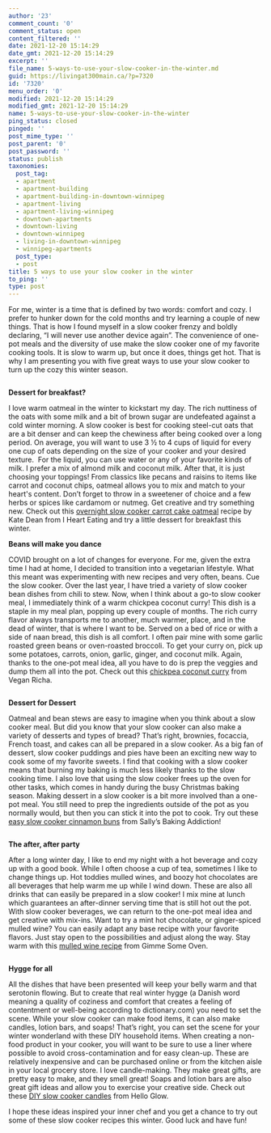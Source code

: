 ```yaml
---
author: '23'
comment_count: '0'
comment_status: open
content_filtered: ''
date: 2021-12-20 15:14:29
date_gmt: 2021-12-20 15:14:29
excerpt: ''
file_name: 5-ways-to-use-your-slow-cooker-in-the-winter.md
guid: https://livingat300main.ca/?p=7320
id: '7320'
menu_order: '0'
modified: 2021-12-20 15:14:29
modified_gmt: 2021-12-20 15:14:29
name: 5-ways-to-use-your-slow-cooker-in-the-winter
ping_status: closed
pinged: ''
post_mime_type: ''
post_parent: '0'
post_password: ''
status: publish
taxonomies:
  post_tag:
  - apartment
  - apartment-building
  - apartment-building-in-downtown-winnipeg
  - apartment-living
  - apartment-living-winnipeg
  - downtown-apartments
  - downtown-living
  - downtown-winnipeg
  - living-in-downtown-winnipeg
  - winnipeg-apartments
  post_type:
  - post
title: 5 ways to use your slow cooker in the winter
to_ping: ''
type: post
---
```

<!-- wp:paragraph -->
<p>For me, winter is a time that is defined by two words: comfort and cozy. I prefer to hunker down for the cold months and try learning a couple of new things. That is how I found myself in a slow cooker frenzy and boldly declaring, “I will never use another device again”. The convenience of one-pot meals and the diversity of use make the slow cooker one of my favorite cooking tools. It is slow to warm up, but once it does, things get hot. That is why I am presenting you with five great ways to use your slow cooker to turn up the cozy this winter season.</p>
<!-- /wp:paragraph -->

<!-- wp:image {"id":7321,"sizeSlug":"large","linkDestination":"none"} -->
<figure class="wp-block-image size-large"><img src="https://livingat300main.ca/wp-content/uploads/2021/12/sc1-1024x754.jpg" alt="" class="wp-image-7321"/></figure>
<!-- /wp:image -->

<!-- wp:paragraph -->
<p><strong>Dessert for breakfast?</strong></p>
<!-- /wp:paragraph -->

<!-- wp:paragraph -->
<p>I love warm oatmeal in the winter to kickstart my day. The rich nuttiness of the oats with some milk and a bit of brown sugar are undefeated against a cold winter morning. A slow cooker is best for cooking steel-cut oats that are a bit denser and can keep the chewiness after being cooked over a long period. On average, you will want to use 3 ½ to 4 cups of liquid for every one cup of oats depending on the size of your cooker and your desired texture.  For the liquid, you can use water or any of your favorite kinds of milk. I prefer a mix of almond milk and coconut milk. After that, it is just choosing your toppings! From classics like pecans and raisins to items like carrot and coconut chips, oatmeal allows you to mix and match to your heart's content. Don’t forget to throw in a sweetener of choice and a few herbs or spices like cardamom or nutmeg. Get creative and try something new. Check out this <a href="https://www.ihearteating.com/overnight-crock-pot-carrot-cake-oatmeal/">overnight slow cooker carrot cake oatmeal</a> recipe by Kate Dean from I Heart Eating and try a little dessert for breakfast this winter.</p>
<!-- /wp:paragraph -->

<!-- wp:paragraph -->
<p><strong>Beans will make you dance</strong></p>
<!-- /wp:paragraph -->

<!-- wp:paragraph -->
<p>COVID brought on a lot of changes for everyone. For me, given the extra time I had at home, I decided to transition into a vegetarian lifestyle. What this meant was experimenting with new recipes and very often, beans. Cue the slow cooker. Over the last year, I have tried a variety of slow cooker bean dishes from chili to stew. Now, when I think about a go-to slow cooker meal, I immediately think of a warm chickpea coconut curry! This dish is a staple in my meal plan, popping up every couple of months. The rich curry flavor always transports me to another, much warmer, place, and in the dead of winter, that is where I want to be. Served on a bed of rice or with a side of naan bread, this dish is all comfort. I often pair mine with some garlic roasted green beans or oven-roasted broccoli. To get your curry on, pick up some potatoes, carrots, onion, garlic, ginger, and coconut milk. Again, thanks to the one-pot meal idea, all you have to do is prep the veggies and dump them all into the pot. Check out this <a href="https://www.veganricha.com/chickpea-coconut-curry-instant-pot-recipe/">chickpea coconut curry</a> from Vegan Richa.</p>
<!-- /wp:paragraph -->

<!-- wp:image {"id":7322,"sizeSlug":"large","linkDestination":"none"} -->
<figure class="wp-block-image size-large"><img src="https://livingat300main.ca/wp-content/uploads/2021/12/sc2-1024x754.jpg" alt="" class="wp-image-7322"/></figure>
<!-- /wp:image -->

<!-- wp:paragraph -->
<p><strong>Dessert for Dessert</strong></p>
<!-- /wp:paragraph -->

<!-- wp:paragraph -->
<p>Oatmeal and bean stews are easy to imagine when you think about a slow cooker meal. But did you know that your slow cooker can also make a variety of desserts and types of bread? That’s right, brownies, focaccia, French toast, and cakes can all be prepared in a slow cooker. As a big fan of dessert, slow cooker puddings and pies have been an exciting new way to cook some of my favorite sweets. I find that cooking with a slow cooker means that burning my baking is much less likely thanks to the slow cooking time. I also love that using the slow cooker frees up the oven for other tasks, which comes in handy during the busy Christmas baking season. Making dessert in a slow cooker is a bit more involved than a one-pot meal. You still need to prep the ingredients outside of the pot as you normally would, but then you can stick it into the pot to cook. Try out these <a href="https://sallysbakingaddiction.com/easy-slow-cooker-cinnamon-rolls/">easy slow cooker cinnamon buns</a> from Sally’s Baking Addiction!</p>
<!-- /wp:paragraph -->

<!-- wp:image {"id":7324,"sizeSlug":"large","linkDestination":"none"} -->
<figure class="wp-block-image size-large"><img src="https://livingat300main.ca/wp-content/uploads/2021/12/sc4-1024x754.jpg" alt="" class="wp-image-7324"/></figure>
<!-- /wp:image -->

<!-- wp:paragraph -->
<p><strong>The after, after party</strong></p>
<!-- /wp:paragraph -->

<!-- wp:paragraph -->
<p>After a long winter day, I like to end my night with a hot beverage and cozy up with a good book. While I often choose a cup of tea, sometimes I like to change things up. Hot toddies mulled wines, and boozy hot chocolates are all beverages that help warm me up while I wind down. These are also all drinks that can easily be prepared in a slow cooker! I mix mine at lunch which guarantees an after-dinner serving time that is still hot out the pot. With slow cooker beverages, we can return to the one-pot meal idea and get creative with mix-ins. Want to try a mint hot chocolate, or ginger-spiced mulled wine? You can easily adapt any base recipe with your favorite flavors. Just stay open to the possibilities and adjust along the way. Stay warm with this <a href="https://www.gimmesomeoven.com/mulled-wine-recipe/">mulled wine recipe</a> from Gimme Some Oven.</p>
<!-- /wp:paragraph -->

<!-- wp:image {"id":7323,"sizeSlug":"large","linkDestination":"none"} -->
<figure class="wp-block-image size-large"><img src="https://livingat300main.ca/wp-content/uploads/2021/12/sc3-1024x754.jpg" alt="" class="wp-image-7323"/></figure>
<!-- /wp:image -->

<!-- wp:paragraph -->
<p><strong>Hygge for all</strong></p>
<!-- /wp:paragraph -->

<!-- wp:paragraph -->
<p>All the dishes that have been presented will keep your belly warm and that serotonin flowing. But to create that real winter hygge (a Danish word meaning a quality of coziness and comfort that creates a feeling of contentment or well-being according to dictionary.com) you need to set the scene. While your slow cooker can make food items, it can also make candles, lotion bars, and soaps! That’s right, you can set the scene for your winter wonderland with these DIY household items. When creating a non-food product in your cooker, you will want to be sure to use a liner where possible to avoid cross-contamination and for easy clean-up. These are relatively inexpensive and can be purchased online or from the kitchen aisle in your local grocery store. I love candle-making. They make great gifts, are pretty easy to make, and they smell great! Soaps and lotion bars are also great gift ideas and allow you to exercise your creative side. Check out these <a href="https://helloglow.co/how-to-make-diy-candles-in-a-slow-cooker/">DIY slow cooker candles</a> from Hello Glow.</p>
<!-- /wp:paragraph -->

<!-- wp:paragraph -->
<p>I hope these ideas inspired your inner chef and you get a chance to try out some of these slow cooker recipes this winter. Good luck and have fun!</p>
<!-- /wp:paragraph -->